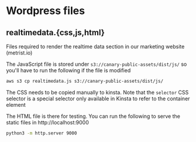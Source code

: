 # Wordpress files

## realtimedata.{css,js,html}

Files required to render the realtime data section in our marketing website (metrist.io)

The JavaScript file is stored under `s3://canary-public-assets/dist/js/` so you'll have to run the following
if the file is modified

```sh
aws s3 cp realtimedata.js s3://canary-public-assets/dist/js/
```

The CSS needs to be copied manually to kinsta. Note that the `selector` CSS selector is a special selector
only available in Kinsta to refer to the container element

The HTML file is there for testing. You can run the following to serve the static files in http://localhost:9000

```sh
python3 -m http.server 9000
```

